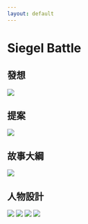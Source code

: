```yaml
---
layout: default
---
```


# Siegel Battle


## 發想
![](./01%20Brainstorming.png)

## 提案
![](./02%20Proposal.png)

## 故事大綱
![](./03%20Screenplay.png)

## 人物設計
![](./Claire.png)
![](./Medina.png)
![](./Sienna.png)
![](./Cole.png)
